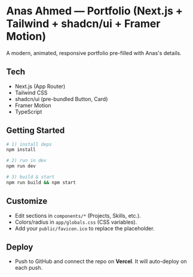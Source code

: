 # Anas Ahmed — Portfolio (Next.js + Tailwind + shadcn/ui + Framer Motion)

A modern, animated, responsive portfolio pre-filled with Anas's details.

## Tech
- Next.js (App Router)
- Tailwind CSS
- shadcn/ui (pre-bundled Button, Card)
- Framer Motion
- TypeScript

## Getting Started
```bash
# 1) install deps
npm install

# 2) run in dev
npm run dev

# 3) build & start
npm run build && npm start
```

## Customize
- Edit sections in `components/*` (Projects, Skills, etc.).
- Colors/radius in `app/globals.css` (CSS variables).
- Add your `public/favicon.ico` to replace the placeholder.

## Deploy
- Push to GitHub and connect the repo on **Vercel**. It will auto-deploy on each push.
